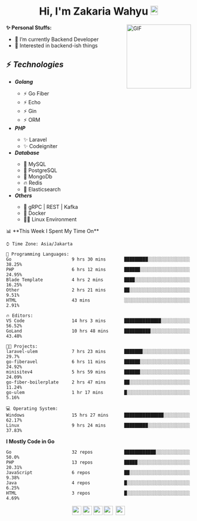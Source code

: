 <h1 align="center">Hi, I'm Zakaria Wahyu <img src="https://github.com/TheDudeThatCode/TheDudeThatCode/blob/master/Assets/Hi.gif" width="20px" height="25px"></h1>

<img align="right" alt="GIF" height="175px" src="https://www.nayakapratama.co.id/wp-content/uploads/2019/07/Website-Maintenance.gif" />

**✨ Personal Stuffs:**
- 🔭 I’m currently Backend Developer
- 🌱 Interested in backend-ish things

<h2>⚡ <i>Technologies</i></h2>
<ul>
<li><strong><i>Golang</i></strong></li>
  <ul>
    <li>⚡ Go Fiber</li>
    <li>⚡ Echo</li>
    <li>⚡ Gin</li>
    <li>⚡ ORM</li>
  </ul>
<li><strong><i>PHP</i></strong></li>
  <ul>
    <li>✨ Laravel</li>
    <li>✨ Codeigniter</li>
  </ul>
<li><strong><i>Database</i></strong></li>
  <ul>
    <li>🐬 MySQL</li>
    <li>🐘 PostgreSQL</li>
    <li>🍃 MongoDb</li>
    <li>🔥 Redis</li>
    <li>🔎 Elasticsearch</li>
  </ul>
  <li><strong><i>Others</i></strong></li>
  <ul>
    <li>💫 gRPC | REST | Kafka</li>
    <li>🐳 Docker</li>
    <li>👨‍💻 Linux Environment</li>
  </ul>
</ul>
<!--START_SECTION:waka-->
📊 **This Week I Spent My Time On** 

```text
⌚︎ Time Zone: Asia/Jakarta

💬 Programming Languages: 
Go                       9 hrs 30 mins       █████████░░░░░░░░░░░░░░░░   38.25% 
PHP                      6 hrs 12 mins       ██████░░░░░░░░░░░░░░░░░░░   24.95% 
Blade Template           4 hrs 2 mins        ████░░░░░░░░░░░░░░░░░░░░░   16.25% 
Other                    2 hrs 21 mins       ██░░░░░░░░░░░░░░░░░░░░░░░   9.51% 
HTML                     43 mins             ░░░░░░░░░░░░░░░░░░░░░░░░░   2.91%

🔥 Editors: 
VS Code                  14 hrs 3 mins       ██████████████░░░░░░░░░░░   56.52% 
GoLand                   10 hrs 48 mins      ██████████░░░░░░░░░░░░░░░   43.48%

🐱‍💻 Projects: 
laravel-ulem             7 hrs 23 mins       ███████░░░░░░░░░░░░░░░░░░   29.7% 
go-fiberavel             6 hrs 11 mins       ██████░░░░░░░░░░░░░░░░░░░   24.92% 
minisitev4               5 hrs 59 mins       ██████░░░░░░░░░░░░░░░░░░░   24.09% 
go-fiber-boilerplate     2 hrs 47 mins       ██░░░░░░░░░░░░░░░░░░░░░░░   11.24% 
go-ulem                  1 hr 17 mins        █░░░░░░░░░░░░░░░░░░░░░░░░   5.16%

💻 Operating System: 
Windows                  15 hrs 27 mins      ███████████████░░░░░░░░░░   62.17% 
Linux                    9 hrs 24 mins       █████████░░░░░░░░░░░░░░░░   37.83%

```

**I Mostly Code in Go** 

```text
Go                       32 repos            ████████████░░░░░░░░░░░░░   50.0% 
PHP                      13 repos            █████░░░░░░░░░░░░░░░░░░░░   20.31% 
JavaScript               6 repos             ██░░░░░░░░░░░░░░░░░░░░░░░   9.38% 
Java                     4 repos             █░░░░░░░░░░░░░░░░░░░░░░░░   6.25% 
HTML                     3 repos             █░░░░░░░░░░░░░░░░░░░░░░░░   4.69%

```



<!--END_SECTION:waka-->

<p align="center">
<a href="https://www.linkedin.com/in/zakariawahyu" target="_blank"><img src="https://img.shields.io/badge/linkedin-%230077B5.svg?&style=for-the-badge&logo=linkedin&logoColor=white" height=25></a>
<a href="https://medium.com/@zakariawahyu" target="_blank"><img src="https://img.shields.io/badge/Medium-12100E?style=for-the-badge&logo=medium&logoColor=white" height=25></a>
<a href="https://medium.com/@zakariawahyu" target="_blank"><img src="https://img.shields.io/badge/Portfolio-2300843e?style=for-the-badge&logo=About.me&logoColor=white" height=25></a>
<a href="https://www.twitter.com/_zakariawahyu" target="_blank"><img src="https://img.shields.io/badge/twitter-%231DA1F2.svg?&style=for-the-badge&logo=twitter&logoColor=white" height=25></a> 
<a href="https://www.instagram.com/_zakariawahyu" target="_blank"><img src="https://img.shields.io/badge/instagram-%23E4405F.svg?&style=for-the-badge&logo=instagram&logoColor=white" height=25></a>
